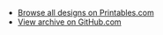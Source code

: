 - [Browse all designs on Printables.com](https://www.printables.com/@RainAndStorm/models)
- [View archive on GitHub.com](https://github.com/Rain-And-Storm/designs)
